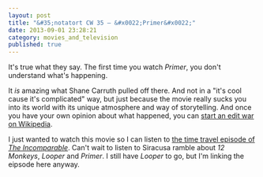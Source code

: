 ```yaml
---
layout: post
title: "&#35;notatort CW 35 – &#x0022;Primer&#x0022;"
date: 2013-09-01 23:28:21
category: movies_and_television
published: true
---
```


It's true  what they say. The first time you watch *Primer*, you don't understand what's happening.

It *is* amazing what Shane Carruth pulled off there. And not in a "it's cool cause it's complicated" way, but just because the movie really sucks you into its world with its unique atmosphere and way of storytelling. And once you have your own opinion about what happened, you can [start an edit war on Wikipedia](http://en.wikipedia.org/wiki/Primer_(film)).

I just wanted to watch this movie so I can listen to [the time travel episode of *The Incomparable*](http://5by5.tv/incomparable/153). Can't wait to listen to Siracusa ramble about *12 Monkeys*, *Looper* and *Primer*. I still have *Looper* to go, but I'm linking the eipsode here anyway.